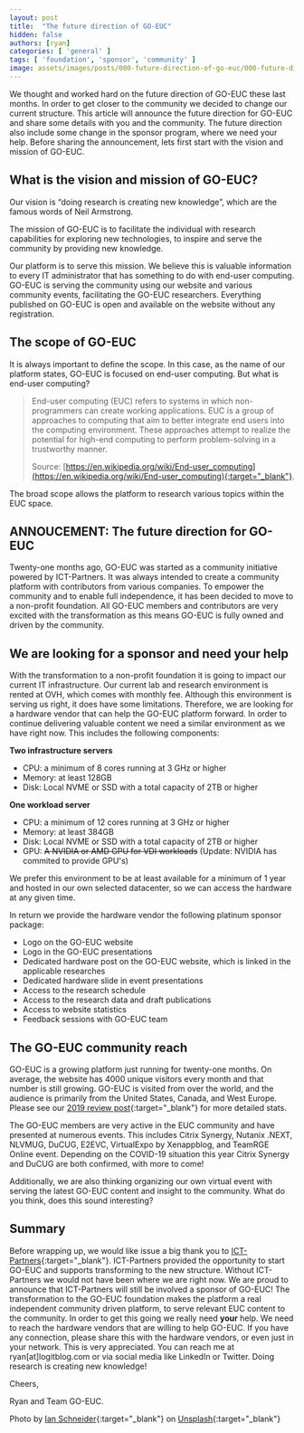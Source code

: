 ```yaml
---
layout: post
title:  "The future direction of GO-EUC"
hidden: false
authors: [ryan]
categories: [ 'general' ]
tags: [ 'foundation', 'sponsor', 'community' ]
image: assets/images/posts/000-future-direction-of-go-euc/000-future-direction-of-go-euc-feature-image.png
---
```

We thought and worked hard on the future direction of GO-EUC these last months. In order to get closer to the community we decided to change our current structure. This article will announce the future direction for GO-EUC and share some details with you and the community. The future direction also include some change in the sponsor program, where we need your help. Before sharing the announcement, lets first start with the vision and mission of GO-EUC.

## What is the vision and mission of GO-EUC?
Our vision is “doing research is creating new knowledge”, which are the famous words of Neil Armstrong. 

The mission of GO-EUC is to facilitate the individual with research capabilities for exploring new technologies, to inspire and serve the community by providing new knowledge.

Our platform is to serve this mission. We believe this is valuable information to every IT administrator that has something to do with end-user computing. GO-EUC is serving the community using our website and various community events, facilitating the GO-EUC researchers. Everything published on GO-EUC is open and available on the website without any registration.

## The scope of GO-EUC
It is always important to define the scope. In this case, as the name of our platform states, GO-EUC is focused on end-user computing. But what is end-user computing?

> End-user computing (EUC) refers to systems in which non-programmers can create working applications. EUC is a group of approaches to computing that aim to better integrate end users into the computing environment. These approaches attempt to realize the potential for high-end computing to perform problem-solving in a trustworthy manner.
> 
> Source: [https://en.wikipedia.org/wiki/End-user_computing](https://en.wikipedia.org/wiki/End-user_computing){:target="_blank"}.

The broad scope allows the platform to research various topics within the EUC space.

## ANNOUCEMENT: The future direction for GO-EUC
Twenty-one months ago, GO-EUC was started as a community initiative powered by ICT-Partners. It was always intended to create a community platform with contributors from various companies. To empower the community and to enable full independence, it has been decided to move to a non-profit foundation. All GO-EUC members and contributors are very excited with the transformation as this means GO-EUC is fully owned and driven by the community.

## We are looking for a sponsor and need your help
With the transformation to a non-profit foundation it is going to impact our current IT infrastructure. Our current lab and research environment is rented at OVH, which comes with monthly fee. Although this environment is serving us right, it does have some limitations. Therefore, we are looking for a hardware vendor that can help the GO-EUC platform forward. In order to continue delivering valuable content we need a similar environment as we have right now. This includes the following components:

<b>Two infrastructure servers</b>
  * CPU: a minimum of 8 cores running at 3 GHz or higher
  * Memory: at least 128GB
  * Disk: Local NVME or SSD with a total capacity of 2TB or higher

<b>One workload server</b>
  * CPU: a minimum of 12 cores running at 3 GHz or higher
  * Memory: at least 384GB
  * Disk: Local NVME or SSD with a total capacity of 2TB or higher
  * GPU: <del>A NVIDIA or AMD GPU for VDI workloads</del> (Update: NVIDIA has commited to provide GPU's)

We prefer this environment to be at least available for a minimum of 1 year and hosted in our own selected datacenter, so we can access the hardware at any given time. 

In return we provide the hardware vendor the following platinum sponsor package:
  * Logo on the GO-EUC website
  * Logo in the GO-EUC presentations
  * Dedicated hardware post on the GO-EUC website, which is linked in the applicable researches
  * Dedicated hardware slide in event presentations
  * Access to the research schedule
  * Access to the research data and draft publications
  * Access to website statistics
  * Feedback sessions with GO-EUC team

## The GO-EUC community reach
GO-EUC is a growing platform just running for twenty-one months. On average, the website has 4000 unique visitors every month and that number is still growing. GO-EUC is visited from over the world, and the audience is primarily from the United States, Canada, and West Europe. Please see our [2019 review post]({{site.baseurl}}/go-euc-2019-review){:target="_blank"} for more detailed stats.

The GO-EUC members are very active in the EUC community and have presented at numerous events. This includes Citrix Synergy, Nutanix .NEXT, NLVMUG, DuCUG, E2EVC, VirtualExpo by Xenappblog, and TeamRGE Online event. Depending on the COVID-19 situation this year Citrix Synergy and DuCUG are both confirmed, with more to come!

Additionally, we are also thinking organizing our own virtual event with serving the latest GO-EUC content and insight to the community. What do you think, does this sound interesting?

## Summary
Before wrapping up, we would like issue a big thank you to [ICT-Partners](https://www.ict-partners.nl){:target="_blank"}. ICT-Partners provided the opportunity to start GO-EUC and supports transforming to the new structure. Without ICT-Partners we would not have been where we are right now. We are proud to announce that ICT-Partners will still be involved a sponsor of GO-EUC!
The transformation to the GO-EUC foundation makes the platform a real independent community driven platform, to serve relevant EUC content to the community. In order to get this going we really need <b>your</b> help. We need to reach the hardware vendors that are willing to help GO-EUC. If you have any connection, please share this with the hardware vendors, or even just in your network. This is very appreciated. You can reach me at ryan[at]logitblog.com or via social media like LinkedIn or Twitter.
Doing research is creating new knowledge! 

Cheers,

Ryan and Team GO-EUC.

Photo by [Ian Schneider](https://unsplash.com/@goian?utm_source=unsplash&utm_medium=referral&utm_content=creditCopyText){:target="_blank"} on [Unsplash](https://unsplash.com/s/photos/map?utm_source=unsplash&utm_medium=referral&utm_content=creditCopyText){:target="_blank"}
